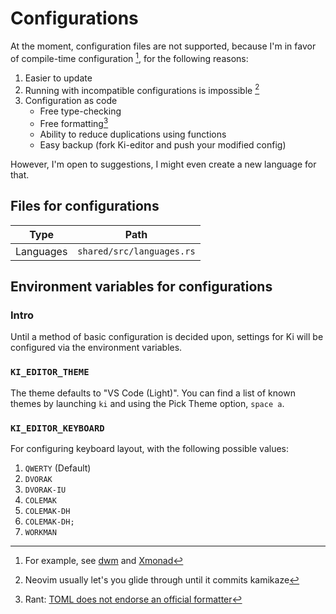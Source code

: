 # Configurations

At the moment, configuration files are not supported, because I'm in favor of compile-time configuration [^1], for the following reasons:

1. Easier to update
1. Running with incompatible configurations is impossible [^2]
1. Configuration as code
   - Free type-checking
   - Free formatting[^3]
   - Ability to reduce duplications using functions
   - Easy backup (fork Ki-editor and push your modified config)

However, I'm open to suggestions, I might even create a new language for that.

## Files for configurations

| Type      | Path                      |
| --------- | ------------------------- |
| Languages | `shared/src/languages.rs` |

## Environment variables for configurations

### Intro

Until a method of basic configuration is decided upon, settings for Ki will be configured via the environment variables.

### `KI_EDITOR_THEME`

The theme defaults to "VS Code (Light)". You can find a list of known themes by launching `ki` and
using the Pick Theme option, `space a`.

### `KI_EDITOR_KEYBOARD`

For configuring keyboard layout, with the following possible values:

1. `QWERTY` (Default)
1. `DVORAK`
1. `DVORAK-IU`
1. `COLEMAK`
1. `COLEMAK-DH`
1. `COLEMAK-DH;`
1. `WORKMAN`

[^1]: For example, see [dwm](https://wiki.archlinux.org/title/dwm#Configuration) and [Xmonad](https://xmonad.org/TUTORIAL.html)
[^2]: Neovim usually let's you glide through until it commits kamikaze
[^3]: Rant: [TOML does not endorse an official formatter](https://github.com/toml-lang/toml/issues/532#issuecomment-384313745)

